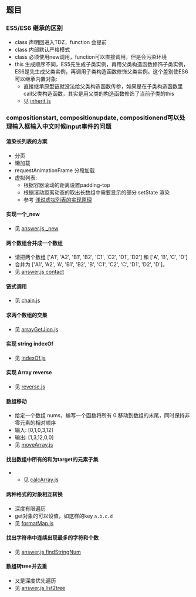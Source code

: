 ## 题目

### ES5/ES6 继承的区别
- class 声明回进入TDZ，function 会提前
- class 内部默认严格模式
- class 必须使用new调用，function可以直接调用，但是会污染环境
- this 生成顺序不同，ES5先生成子类实例，再用父类构造函数修饰子类实例，ES6是先生成父类实例，再调用子类构造函数修饰父类实例。这个差别使ES6可以继承内置对象:
  - 直接继承原型链就没法给父类构造函数传参，如果是在子类构造函数里call父类构造函数，其实是用父类的构造函数修饰了当前子类的this
  - 见 [inherit.js](../js/inherit.js)

### compositionstart, compositionupdate, compositionend可以处理输入框输入中文时候input事件的问题

#### 渲染长列表的方案
- 分页
- 懒加载
- requestAnimationFrame 分段加载
- 虚拟列表:
  - 根据容器滚动的距离设置padding-top
  - 根据滚动距离动态的取出长数组中需要显示的部分 setState 渲染
  - 参考 [浅说虚拟列表的实现原理](https://github.com/dwqs/blog/issues/70)

#### 实现一个_new
- 见 [answer.js _new](../js/answer.js)

#### 两个数组合并成一个数组
- 请把两个数组 ['A1', 'A2', 'B1', 'B2', 'C1', 'C2', 'D1', 'D2'] 和 ['A', 'B', 'C', 'D']
- 合并为 ['A1', 'A2', 'A', 'B1', 'B2', 'B', 'C1', 'C2', 'C', 'D1', 'D2', 'D']。
- 见 [answer.js contact](../js/answer.js)

#### 链式调用
- 见 [chain.js](../js/chain.js)

#### 求两个数组的交集
- 见 [arrayGetJion.js](../js/arrayGetJion.js)

#### 实现 string indexOf
- 见 [indexOf.js](../js/indexOf.js)

#### 实现 Array reverse
- 见 [reverse.js](../js/reverse.js)

#### 数组移动
- 给定一个数组 nums，编写一个函数将所有 0 移动到数组的末尾，同时保持非零元素的相对顺序
- 输入: [0,1,0,3,12]
- 输出: [1,3,12,0,0]
- 见 [moveArray.js](../js/moveArray.js)

#### 找出数组中所有的和为target的元素子集
- - 见 [calcArray.js](../js/calcArray.js)

#### 两种格式的对象相互转换
- 深度有限遍历
- get对象的可以设值，如这样的key `a.b.c.d`
- 见 [formatMap.js](../js/formatMap.js)

#### 找出字符串中连续出现最多的字符和个数
- 见 [answer.js findStringNum](../js/answer.js)

#### 数组转tree并去重
- 又是深度优先遍历
- 见 [answer.js list2tree](../js/answer.js)